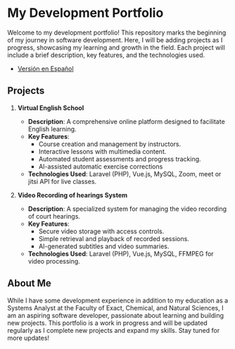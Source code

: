 # My Development Portfolio

Welcome to my development portfolio! This repository marks the beginning of my journey in software development. Here, I will be adding projects as I progress, showcasing my learning and growth in the field. Each project will include a brief description, key features, and the technologies used.

- [Versión en Español](README.es.md)

## Projects

1. **Virtual English School**
   - **Description**: A comprehensive online platform designed to facilitate English learning.
   - **Key Features**:
     - Course creation and management by instructors.
     - Interactive lessons with multimedia content.
     - Automated student assessments and progress tracking.
     - AI-assisted automatic exercise corrections
   - **Technologies Used**: Laravel (PHP), Vue.js, MySQL, Zoom, meet or jitsi API for live classes.

2. **Video Recording of hearings System**
   - **Description**: A specialized system for managing the video recording of court hearings. 
   - **Key Features**:
     - Secure video storage with access controls.
     - Simple retrieval and playback of recorded sessions.
     - AI-generated subtitles and video summaries.
   - **Technologies Used**: Laravel (PHP), Vue.js, MySQL, FFMPEG for video processing.

## About Me

While I have some development experience in addition to my education as a Systems Analyst at the Faculty of Exact, Chemical, and Natural Sciences, I am an aspiring software developer, passionate about learning and building new projects. This portfolio is a work in progress and will be updated regularly as I complete new projects and expand my skills. Stay tuned for more updates!
